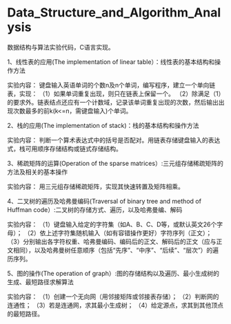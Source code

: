 # Data_Structure_and_Algorithm_Analysis
数据结构与算法实验代码，C语言实现。

1、线性表的应用(The implementation of linear table）：线性表的基本结构和操作方法

实验内容： 
键盘输入英语单词的个数n及n个单词，编写程序，建立一个单向链表，实现： 
（1）如果单词重复出现，则只在链表上保留一个。
（2）除满足（1）的要求外。链表结点还应有一个计数域，记录该单词重复出现的次数，然后输出出现次数最多的前k(k<=n，需键盘输入)个单词。

2、栈的应用(The implementation of stack)：栈的基本结构和操作方法

实验内容： 
判断一个算术表达式中的括号是否配对。用链表存储键盘输入的表达式，栈可用顺序存储结构或链式存储结构。

3、稀疏矩阵的运算(Operation of the sparse matrices）:三元组存储稀疏矩阵的方法及相关的基本操作

实验内容：
用三元组存储稀疏矩阵，实现其快速转置及矩阵相乘。

4、二叉树的遍历及哈弗曼编码(Traversal of binary tree and method of Huffman code）:二叉树的存储方式、遍历，以及哈弗曼编、解码

实验内容： 
（1）键盘输入给定的字符集（如A、B、C、D等，或默认英文26个字母）；
（2）依上述字符集随机输入（如有容错操作更好）字符序列（正文）；
（3）分别输出各字符权重、哈弗曼编码、编码后的正文、解码后的正文（应与正文相同），以及哈弗曼树任意顺序（包括“先序”、“中序”、“后续”、“层次”）的遍历序列。

5、图的操作(The operation of graph）:图的存储结构以及遍历、最小生成树的生成、最短路径求解算法

实验内容： 
（1）创建一个无向网（用邻接矩阵或邻接表存储）；
（2）判断网的连通性；
（3）若是连通网，求其最小生成树；
（4）给定源点，求其到其他顶点的最短路径。
